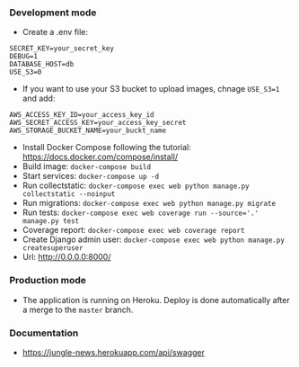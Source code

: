 ### Development mode
* Create a .env file:
```
SECRET_KEY=your_secret_key
DEBUG=1
DATABASE_HOST=db
USE_S3=0
```
* If you want to use your S3 bucket to upload images, chnage `USE_S3=1` and add:
```
AWS_ACCESS_KEY_ID=your_access_key_id
AWS_SECRET_ACCESS_KEY=your_access_key_secret
AWS_STORAGE_BUCKET_NAME=your_buckt_name
```
* Install Docker Compose following the tutorial: https://docs.docker.com/compose/install/
* Build image: `docker-compose build`
* Start services: `docker-compose up -d`
* Run collectstatic: `docker-compose exec web python manage.py collectstatic --noinput`
* Run migrations: `docker-compose exec web python manage.py migrate`
* Run tests: `docker-compose exec web coverage run --source='.' manage.py test`
* Coverage report: `docker-compose exec web coverage report`
* Create Django admin user: `docker-compose exec web python manage.py createsuperuser`
* Url: http://0.0.0.0:8000/

### Production mode
* The application is running on Heroku. Deploy is done automatically after a merge to the `master` branch.

### Documentation
* https://jungle-news.herokuapp.com/api/swagger
